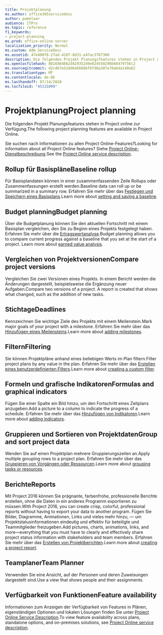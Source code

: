 ```yaml
---
title: Projektplanung
ms.author: office365servicedesc
author: pamelaar
audience: ITPro
ms.topic: reference
f1_keywords:
- project-planning
ms.prod: office-online-server
localization_priority: Normal
ms.custom: Adm_ServiceDesc
ms.assetid: 47e400f8-27ad-4187-8d31-e47ac3767300
description: Die folgenden Projekt Planungsfeatures stehen in Project online zur Verfügung.
ms.openlocfilehash: 8016984662d42935249e024550296b68479756c2
ms.sourcegitcommit: d2cd67e52dd646b68bfbfd8a387e70a6da140a62
ms.translationtype: MT
ms.contentlocale: de-DE
ms.lasthandoff: 07/14/2020
ms.locfileid: "45131099"
---
```

# <a name="project-planning"></a><span data-ttu-id="d97ca-103">Projektplanung</span><span class="sxs-lookup"><span data-stu-id="d97ca-103">Project planning</span></span>

<span data-ttu-id="d97ca-104">Die folgenden Projekt Planungsfeatures stehen in Project online zur Verfügung.</span><span class="sxs-lookup"><span data-stu-id="d97ca-104">The following project planning features are available in Project Online.</span></span>
  
<span data-ttu-id="d97ca-105">Sie suchen nach Informationen zu allen Project Online-Features?</span><span class="sxs-lookup"><span data-stu-id="d97ca-105">Looking for information about all Project Online features?</span></span> <span data-ttu-id="d97ca-106">Siehe [Project Online-Dienstbeschreibung](project-online-service-description.md).</span><span class="sxs-lookup"><span data-stu-id="d97ca-106">See the [Project Online service description](project-online-service-description.md).</span></span>
  
## <a name="baseline-rollup"></a><span data-ttu-id="d97ca-107">Rollup für Basispläne</span><span class="sxs-lookup"><span data-stu-id="d97ca-107">Baseline rollup</span></span>

<span data-ttu-id="d97ca-108">Für Basisplandaten können in einer zusammenfassenden Zeile Rollups oder Zusammenfassungen erstellt werden.</span><span class="sxs-lookup"><span data-stu-id="d97ca-108">Baseline data can roll up or be summarized in a summary row.</span></span> <span data-ttu-id="d97ca-109">Erfahren Sie mehr über das [Festlegen und Speichern eines Basisplans](https://go.microsoft.com/fwlink/p/?LinkId=271346).</span><span class="sxs-lookup"><span data-stu-id="d97ca-109">Learn more about [setting and saving a baseline](https://go.microsoft.com/fwlink/p/?LinkId=271346).</span></span>
  
## <a name="budget-planning"></a><span data-ttu-id="d97ca-110">Budget planning</span><span class="sxs-lookup"><span data-stu-id="d97ca-110">Budget planning</span></span>

<span data-ttu-id="d97ca-p103">Über die Budgetplanung können Sie den aktuellen Fortschritt mit einem Basisplan vergleichen, den Sie zu Beginn eines Projekts festgelegt haben. Erfahren Sie mehr über die [Ertragswertanalyse](https://go.microsoft.com/fwlink/p/?LinkId=271336).</span><span class="sxs-lookup"><span data-stu-id="d97ca-p103">Budget planning allows you to compare current progress against a baseline that you set at the start of a project. Learn more about [earned value analysis](https://go.microsoft.com/fwlink/p/?LinkId=271336).</span></span>
  
## <a name="compare-project-versions"></a><span data-ttu-id="d97ca-113">Vergleichen von Projektversionen</span><span class="sxs-lookup"><span data-stu-id="d97ca-113">Compare project versions</span></span>

<span data-ttu-id="d97ca-p104">Vergleichen Sie zwei Versionen eines Projekts. In einem Bericht werden die Änderungen dargestellt, beispielsweise die Ergänzung neuer Aufgaben.</span><span class="sxs-lookup"><span data-stu-id="d97ca-p104">Compare two versions of a project. A report is created that shows what changed, such as the addition of new tasks.</span></span>
  
## <a name="deadlines"></a><span data-ttu-id="d97ca-116">Stichtage</span><span class="sxs-lookup"><span data-stu-id="d97ca-116">Deadlines</span></span>

<span data-ttu-id="d97ca-117">Kennzeichnen Sie wichtige Ziele des Projekts mit einem Meilenstein.</span><span class="sxs-lookup"><span data-stu-id="d97ca-117">Mark major goals of your project with a milestone.</span></span> <span data-ttu-id="d97ca-118">Erfahren Sie mehr über das [Hinzufügen eines Meilensteins](https://go.microsoft.com/fwlink/p/?LinkId=271339).</span><span class="sxs-lookup"><span data-stu-id="d97ca-118">Learn more about [adding milestones](https://go.microsoft.com/fwlink/p/?LinkId=271339).</span></span>
  
## <a name="filtering"></a><span data-ttu-id="d97ca-119">Filtern</span><span class="sxs-lookup"><span data-stu-id="d97ca-119">Filtering</span></span>

<span data-ttu-id="d97ca-120">Sie können Projektpläne anhand eines beliebigen Werts im Plan filtern.</span><span class="sxs-lookup"><span data-stu-id="d97ca-120">Filter project plans by any value in the plan.</span></span> <span data-ttu-id="d97ca-121">Erfahren Sie mehr über das [Erstellen eines benutzerdefinierten Filters](https://go.microsoft.com/fwlink/p/?LinkId=271341).</span><span class="sxs-lookup"><span data-stu-id="d97ca-121">Learn more about [creating a custom filter](https://go.microsoft.com/fwlink/p/?LinkId=271341).</span></span>
  
## <a name="formulas-and-graphical-indicators"></a><span data-ttu-id="d97ca-122">Formeln und grafische Indikatoren</span><span class="sxs-lookup"><span data-stu-id="d97ca-122">Formulas and graphical indicators</span></span>

<span data-ttu-id="d97ca-123">Fügen Sie einer Spalte ein Bild hinzu, um den Fortschritt eines Zeitplans anzugeben.</span><span class="sxs-lookup"><span data-stu-id="d97ca-123">Add a picture to a column to indicate the progress of a schedule.</span></span> <span data-ttu-id="d97ca-124">Erfahren Sie mehr über das [Hinzufügen von Indikatoren](https://go.microsoft.com/fwlink/p/?LinkId=271340).</span><span class="sxs-lookup"><span data-stu-id="d97ca-124">Learn more about [adding indicators](https://go.microsoft.com/fwlink/p/?LinkId=271340).</span></span>
  
## <a name="group-and-sort-project-data"></a><span data-ttu-id="d97ca-125">Gruppieren und Sortieren von Projektdaten</span><span class="sxs-lookup"><span data-stu-id="d97ca-125">Group and sort project data</span></span>

<span data-ttu-id="d97ca-126">Wenden Sie auf einen Projektplan mehrere Gruppierungszeilen an.</span><span class="sxs-lookup"><span data-stu-id="d97ca-126">Apply multiple grouping rows to a project plan.</span></span> <span data-ttu-id="d97ca-127">Erfahren Sie mehr über das [Gruppieren von Vorgängen oder Ressourcen](https://go.microsoft.com/fwlink/p/?LinkId=271326).</span><span class="sxs-lookup"><span data-stu-id="d97ca-127">Learn more about [grouping tasks or resources](https://go.microsoft.com/fwlink/p/?LinkId=271326).</span></span>
  
## <a name="reports"></a><span data-ttu-id="d97ca-128">Berichte</span><span class="sxs-lookup"><span data-stu-id="d97ca-128">Reports</span></span>

<span data-ttu-id="d97ca-129">Mit Project 2016 können Sie prägnante, farbenfrohe, professionelle Berichte erstellen, ohne die Daten in ein anderes Programm exportieren zu müssen.</span><span class="sxs-lookup"><span data-stu-id="d97ca-129">With Project 2016, you can create crisp, colorful, professional reports without having to export your data to another program.</span></span> <span data-ttu-id="d97ca-130">Fügen Sie Bilder, Diagramme, Animationen, Links und vieles mehr hinzu, &mdash; um Projektstatusinformationen eindeutig und effektiv für beteiligte und Teammitglieder freizugeben.</span><span class="sxs-lookup"><span data-stu-id="d97ca-130">Add pictures, charts, animations, links, and more&mdash;everything that you must have to clearly and effectively share project status information with stakeholders and team members.</span></span> <span data-ttu-id="d97ca-131">Erfahren Sie mehr über das [Erstellen von Projektberichten](https://go.microsoft.com/fwlink/p/?LinkId=271349).</span><span class="sxs-lookup"><span data-stu-id="d97ca-131">Learn more about [creating a project report](https://go.microsoft.com/fwlink/p/?LinkId=271349).</span></span>
  
## <a name="team-planner"></a><span data-ttu-id="d97ca-132">Teamplaner</span><span class="sxs-lookup"><span data-stu-id="d97ca-132">Team Planner</span></span>

<span data-ttu-id="d97ca-133">Verwenden Sie eine Ansicht, auf der Personen und deren Zuweisungen dargestellt sind.</span><span class="sxs-lookup"><span data-stu-id="d97ca-133">Use a view that shows people and their assignments.</span></span> 
  
## <a name="feature-availability"></a><span data-ttu-id="d97ca-134">Verfügbarkeit von Funktionen</span><span class="sxs-lookup"><span data-stu-id="d97ca-134">Feature availability</span></span>

<span data-ttu-id="d97ca-135">Informationen zum Anzeigen der Verfügbarkeit von Features in Plänen, eigenständigen Optionen und lokalen Lösungen finden Sie unter [Project Online Service Description](project-online-service-description.md).</span><span class="sxs-lookup"><span data-stu-id="d97ca-135">To view feature availability across plans, standalone options, and on-premises solutions, see [Project Online service description](project-online-service-description.md).</span></span>
  